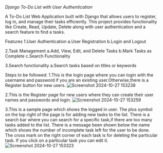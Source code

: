 *Django To-Do List with User Authentication*

A To-Do List Web Application built with Django that allows users to register, log in, and manage their tasks efficiently. This project provides functionality like Create, Read, Update, Delete along with user authentication and a search feature to find a tasks.

Features
1.User Authentication
a.User Registration
b.Login and Logout

2.Task Management
a.Add, View, Edit, and Delete Tasks
b.Mark Tasks as Complete
c.Search Functionality

3.Search functionality
a.Search tasks based on titles or keywords

Steps to be followed:
1.This is the login page where you can login with the username and password if you are an existing user.Otherwise,there is a Register button for new users.
![Screenshot 2024-10-27 153238](https://github.com/user-attachments/assets/ee0ae240-7dde-490d-a412-f10fc6fa39de)

2.This is the Register page for new users where they can create their user names and passwords and login.
![Screenshot 2024-10-27 153259](https://github.com/user-attachments/assets/600738e9-e86e-40dd-b88d-7c42e5d32c20)

3.This is a sample page which shows the logged in user.
The plus symbol on the top right of the page is for adding new tasks to the list.
There is a search bar where you can search for a specific task,if there are too many tasks added to the list.
There is a message been shown below the name which shows the number of incomplete task left for the user to be done.
The cross mark on the right corner of each task is for deleting the particular task.
If you click on a particular task you can edit it.
![Screenshot 2024-10-27 153323](https://github.com/user-attachments/assets/cef9a593-8a3c-431d-9b90-73872a3505f5)


